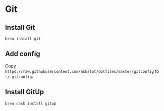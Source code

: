 # Git

## Install Git

```
brew install git
```

## Add config

Copy `https://raw.githubusercontent.com/askalot/dotfiles/master/gitconfig` to `~/.gitconfig`.

## Install GitUp

```
brew cask install gitup
```

